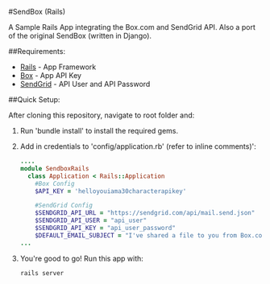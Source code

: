 #SendBox (Rails)

A Sample Rails App integrating the Box.com and SendGrid API.
Also a port of the original SendBox (written in Django).

##Requirements:

* [Rails](rubyonrails.org) - App Framework
* [Box](http://box.com)           - App API Key
* [SendGrid](http://sendgrid.com) - API User and API Password


##Quick Setup:

After cloning this repository, navigate to root folder and:

1. Run 'bundle install' to install the required gems.

2. Add in credentials to 'config/application.rb' (refer to inline comments)':
	```ruby
	....
	module SendboxRails
	  class Application < Rails::Application
	    #Box Config
	    $API_KEY = 'helloyouiama30characterapikey'

	    #SendGrid Config
	    $SENDGRID_API_URL = "https://sendgrid.com/api/mail.send.json"
	    $SENDGRID_API_USER = "api_user"
	    $SENDGRID_API_KEY = "api_user_password"
	    $DEFAULT_EMAIL_SUBJECT = "I've shared a file to you from Box.com!"
	...
	```

2. You're good to go! Run this app with:
	```
	rails server
	```